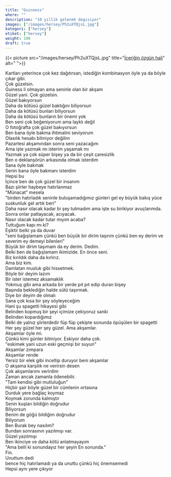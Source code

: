 ```yaml
---
title: "Guinness"
where: ""
description: "10 yillik gelenek degisiyor"
images: ["/images/hersey/Ph2uXTQjsL.jpg"]
kategori: ["hersey"]
etiket: ["hersey"]
weight: 100 
draft: true
---
```


{{< picture src="/images/hersey/Ph2uXTQjsL.jpg" title="[İçeriğin özgün hali](https://www.instagram.com/p/Ph2uXTQjsL)" alt=" ">}}


Kartları yeterince çok kez dağıtırsan, istediğin kombinasyon öyle ya da böyle çıkar gibi.  
Çok güzelsin.  
Guiness li olmayan ama seninle olan bir akşam  
Güzel yani. Çok güzelsin.  
Güzel bakıyorsun  
Daha da kötüsü güzel baktığını biliyorsun  
Daha da kötüsü bunları biliyorsun  
Daha da kötüsü bunların bir önemi yok  
Ben seni çok beğeniyorum ama layklı değil  
O fotoğrafta çok güzel bakıyorsun  
Ben bana öyle bakma ihtimalini seviyorum  
Olasılık hesabı bilmiyor değilim  
Pazartesi akşamından sonra seni yazacağım  
Ama işte yazmak mı isterim yaşamak mı  
Yazmak ya çok süper bişey ya da bir çeşit çaresizlik  
Ben o deklanşörün arkasında olmak isterdim  
Sana öyle bakmak  
Senin bana öyle bakmanı isterdim  
Hepsi bu  
İçince ben de çok güzel bir insanım  
Bazı şiirler haybeye hatırlanmaz  
"Münacat" mesela  
"birden hatırladık seninle buluşamadığımız günleri
gel ey büyük bakış yüce suskunluk gel artık beri"  
Daha nasır olacak kadar bi şey tutmadım ama işte su birikiyor avuçlarımda.  
Sonra onlar patlayacak, acıyacak.  
Nasır olacak kadar tutar mıyım acaba?  
Tuttuğum kapı mı ki?  
Eşiktir belki ya da duvar  
"seni bağışlamam çünkü ben büyük bir dirim taşırım
çünkü ben ey derim ve severim ey demeyi bilenleri"  
Büyük bir dirim taşımam da ey derim. Dedim.  
Belki ben de bağışlamam ikimizide. En önce seni.  
Biz kırıldık daha da kırlırız.  
Ama biz kim.  
Damlatan musluk gibi hissetmek.  
Böyle bir deyim lazım  
Bir ister istemez aksamaklık  
Yokmuş gibi ama arkada bir yerde pıt pıt edip duran bişey  
Başında beklediğin halde sütü taşırmak.  
Diye bir deyim de olmalı  
Sana çok kısa bir şey söyleyeceğim  
Hani şu spagetti hikayesi gibi  
Belinden kopmuş bir şeyi içimize çekiyoruz sanki  
Belinden kopardığımız  
Belki de yalnız şiirlerdedir füp füp çekipte sonunda öpüşülen bir spagetti  
Her şey güzel her şey güzel. Ama akşamlar.  
Akşamlar öyle mi.  
Çünkü kimi günler bitmiyor. Eskiyor daha çok.  
"eskimek yani uzun eski geçmişi bir suyun"  
Akşamlar zımpara  
Akşamlar rende  
Yersiz bir elek gibi inceltip duruyor beni akşamlar  
O akşama karşılık ne verirsin desen  
Çok akşamlarımı verirdim  
Zaman ancak zamanla ödenebilir.  
"Tam kendisi gibi mutluluğun"  
Hiçbir şair böyle güzel bir cümlenin ortasına  
Durduk yere bağlaç koymaz  
Koymak zorunda kalmıştır  
Senin kuşları bildiğin doğrudur  
Biliyorsun  
Benim de göğü bildiğim doğrudur  
Biliyorum  
Ben Burak bey nasılım?  
Bundan sonrasının yazılmışı var.  
Güzel yazılmışı  
Ben ikinciye ve daha kötü anlatmayayım  
"Ama belli ki sonundayız her şeyin
En sonunda."  
Fin.   
Unuttum dedi  
bence hiç hatırlamadı ya da unuttu çünkü hiç önemsemedi  
Hepsi aynı yere çıkıyor